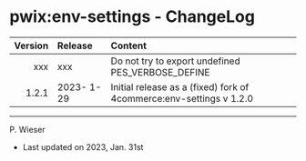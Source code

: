 # pwix:env-settings - ChangeLog

| Version | Release    | Content |
| ---:    | :---       | :---    |
| xxx   | xxx | Do not try to export undefined PES_VERBOSE_DEFINE |
| 1.2.1   | 2023- 1-29 | Initial release as a (fixed) fork of 4commerce:env-settings v 1.2.0 |

---
P. Wieser
- Last updated on 2023, Jan. 31st
